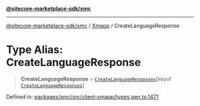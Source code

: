 [**@sitecore-marketplace-sdk/xmc**](../../../../README.md)

***

[@sitecore-marketplace-sdk/xmc](../../../../README.md) / [Xmapp](../README.md) / CreateLanguageResponse

# Type Alias: CreateLanguageResponse

> **CreateLanguageResponse** = [`CreateLanguageResponses`](CreateLanguageResponses.md)\[keyof [`CreateLanguageResponses`](CreateLanguageResponses.md)\]

Defined in: [packages/xmc/src/client-xmapp/types.gen.ts:1471](https://github.com/Sitecore/marketplace-sdk/blob/893df143248e67d8c66e942a96045542130259a0/packages/xmc/src/client-xmapp/types.gen.ts#L1471)

